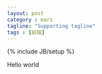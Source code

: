 ```yaml
---
layout: post
category : mars
tagline: "Supporting tagline"
tags : [前端]
---
```

{% include JB/setup %}

Hello world